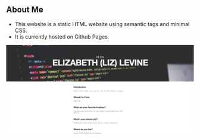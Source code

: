 ## About Me 

* This website is a static HTML website using semantic tags and minimal CSS. 
* It is currently hosted on Github Pages.


![](img/pre-work.png)
